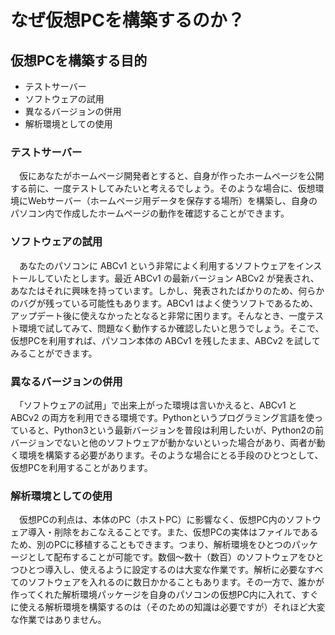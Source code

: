 # なぜ仮想PCを構築するのか？

## 仮想PCを構築する目的
- テストサーバー
- ソフトウェアの試用
- 異なるバージョンの併用
- 解析環境としての使用

### テストサーバー
　仮にあなたがホームページ開発者とすると、自身が作ったホームページを公開する前に、一度テストしてみたいと考えるでしょう。そのような場合に、仮想環境にWebサーバー（ホームページ用データを保存する場所）を構築し、自身のパソコン内で作成したホームページの動作を確認することができます。

### ソフトウェアの試用
　あなたのパソコンに ABCv1 という非常によく利用するソフトウェアをインストールしていたとします。最近 ABCv1 の最新バージョン ABCv2 が発表され、あなたはそれに興味を持っています。しかし、発表されたばかりのため、何らかのバグが残っている可能性もあります。ABCv1 はよく使うソフトであるため、アップデート後に使えなかったとなると非常に困ります。そんなとき、一度テスト環境で試してみて、問題なく動作するか確認したいと思うでしょう。そこで、仮想PCを利用すれば、パソコン本体の ABCv1 を残したまま、ABCv2 を試してみることができます。

### 異なるバージョンの併用
　「ソフトウェアの試用」で出来上がった環境は言いかえると、ABCv1 と ABCv2 の両方を利用できる環境です。Pythonというプログラミング言語を使っていると、Python3という最新バージョンを普段は利用したいが、Python2の前バージョンでないと他のソフトウェアが動かないといった場合があり、両者が動く環境を構築する必要があります。そのような場合にとる手段のひとつとして、仮想PCを利用することがあります。

### 解析環境としての使用
　仮想PCの利点は、本体のPC（ホストPC）に影響なく、仮想PC内のソフトウェア導入・削除をおこなえることです。また、仮想PCの実体はファイルであるため、別のPCに移植することもできます。つまり、解析環境をひとつのパッケージとして配布することが可能です。数個〜数十（数百）のソフトウェアをひとつひとつ導入し、使えるように設定するのは大変な作業です。解析に必要なすべてのソフトウェアを入れるのに数日かかることもあります。その一方で、誰かが作ってくれた解析環境パッケージを自身のパソコンの仮想PC内に入れて、すぐに使える解析環境を構築するのは（そのための知識は必要ですが）それほど大変な作業ではありません。
